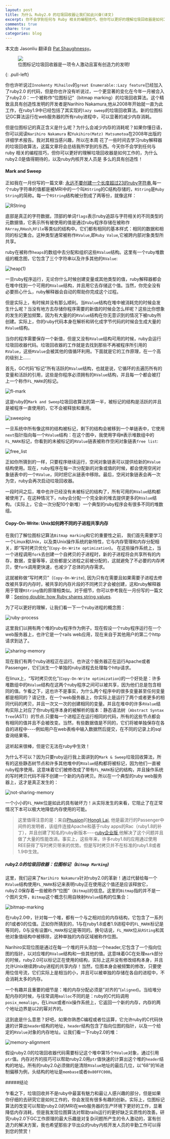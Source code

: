 ```yaml
---
layout: post
title: 为什么 Ruby2.0 的垃圾回收器让我们如此兴奋(译文)
excerpt: 你不会学到任何与 Ruby 相关的编程技巧，但你可以更好的理解垃圾回收器是如何工作的
comments: true
share: true
categories: blog
---
```


本文由 Jasonliu 翻译自 [Pat Shaughnessy](http://patshaughnessy.net/2012/3/23/why-you-should-be-excited-about-garbage-collection-in-ruby-2-0)。

<figure>
    <img src="/images/garbage-collection.jpg">
    <figcaption>位图标记垃圾回收器是一项令人激动且富有创造力的发明!</figcaption>
</figure>
{: .pull-left}

你也许听说过`Innokenty Mihailov`的`great Enumerable::Lazy feature`已经加入了ruby2.0
的代码，但是你也许没有听说过，一个更显著的变化在今年一月被合入了ruby2.0：一个被称作“位图标记”（bitmap marking）的垃圾回收算法。这个精致且具有创造性发明的开发者是Narihiro Nakamura,他从2008年开始就一直为此工作，在ruby1.9中已经包括了其实现的`lazy sweep`的垃圾回收算法。新的位图标记GC算法运行在web服务器的所有ruby进程中，可以显著的减少内存消耗。

但是位图标记的真正含义是什么呢？为什么会减少内存的消耗呢？如果你懂日语，你可以阅读`Narihiro Nakamura`
和`Yukihiro(Matz) Matsumotoa`在2008年出版的详细学术报告。我对其相当感兴趣，所以在本周
花了一些时间去学习ruby解释器的垃圾回收算法，这篇文章将会总结我所学到的东西。今天你不会学到任何与ruby
相关的编程技巧，但你可以更好的理解垃圾回收器是如何工作的，为什么ruby2.0是值得期待的，以及ruby内核开发人员是
多么的具有创造性！



#### Mark and Sweep

正如我在一月份写的一篇文章: [永远不要创建一个长度超过23的ruby字符串](http://patshaughnessy.net/2012/1/4/never-create-ruby-strings-longer-than-23-characters),每一个ruby字符串的值都是被MRI中的一个叫`RString`的C结构存储的，`RString`是`Ruby String`的简称。每一个`RString`结构被分割成了两等份，就像这样：

![RString](/images/rstring.png)

底部是真正的字符数据，顶部的单词`flags`表示ruby追踪与字符相关的不同类型的元数据值，它表示所有被使用的值是通过ruby程序存储在被称作`RArray`,`RHash`,`RFile`等类似的结构中。它们都有相同的基本样式：相同的数据和相同的标记集合。这种类型通常被称作`RValue`,即`Ruby Value`,它被跨内部对象类型所共享。

ruby在被称作`heaps`的数组中去分配和组织这些`RValue`结构。这里有一个ruby堆数组的概念图，它包含了三个字符串以及许多其他的`RValue`:

![heap(1)](/images/heap1.png)

一旦ruby程序运行，无论你什么时候创建变量或其他类型的值，ruby解释器都会在堆中找到一个可用的`RValue`结构，并且用它去存储这个值。当然，你完全没有必要担心什么，ruby解释器会自动的帮助你完成这个过程。

但是实际上，有时候并没有那么顺利。当`RValue`结构在堆中被消耗完的时候会发生什么呢？当没有地方去存储你程序需要的新值的时候会怎么样呢？这些比你想象的发生的更加频繁，因为有大量的的`RValue`结构在你无意识到的情况下被ruby所创建。实际上，你的ruby代码本身在解析和转化成字节代码的时候会生成大量的`RValue`结构。

当你的程序需要保存一个新值，但是又没有`RValue`结构可用的时候，ruby会运行垃圾回收器代码。垃圾回收器的工作就是去找到那些不再被程序所引用的`RValue`，这些`RValue`会被其他的值循环利用。下面就是它的工作原理，在一个高的级别上......

首先，GC代码“标记”所有活跃的`RValue`结构，也就是说，它循环的去遍历所有的变量和活跃的引用，这些是你程序必须拥有的`RValue`结构，并且每一个都会被打上一个称作`FL_MARK`的标记。

![fl-mark](/images/fl-mark.png)

这是ruby的`Mark and Sweep`垃圾回收算法的第一半，被标记的结构是活跃的并且是被程序一直使用的，它不会被释放和重用。

![sweeping](/images/sweeping.jpg)

一旦系统中所有像这样的结构被标记，剩下的结构会被移到一个单链表中，它使用`next`指针指向每一个`RValue`结构：在这个图中，我使用字母`M`表示堆数组中的`FL_MARK`标记，你看到的未被标记的`RValue`链表被称作空闲对象链表`free list`:

![free_list](/images/free-list.png)

正如你所猜到的一样，只要程序继续运行，空闲对象链表可以提供给新的`RValue`结构使用。现在，ruby程序在每一次分配新的对象或值的时候，都会使用空闲对象链表中的一个`RValue`，同时把它从链表中移除。最后，空闲对象链表会再一次为空，ruby会再次启动垃圾回收器。

一段时间之后，堆中也许已经没有未被标记的结构了，所有可用的`RValue`结构都被使用了。在这种情况下，ruby会分配一个完全新的堆去提供更多的`RValue`结构。（实际上，它会一次分配10个新堆）一个典型的ruby程序会有很多不同的堆数组。

#### Copy-On-Write: Unix如何跨不同的子进程共享内存

在我们了解位图标记算法`Bitmap marking`和它的重要性之前， 我们首先需要学习一个Linux和Unix，以及类Unix操作系统的新特性，它与内存管理和内存分配相关，即“写时拷贝优化”(`Copy-On-Write optimization`)。
在这些操作系统上，当一个进程调用`fork`去创建一个自拷贝的子进程时，新的子进程将会共享所有的内存，数据，变量等等，这些都是父进程之前被分配的，这就避免了不必要的内存拷贝，使`fork`调用更快速，也减少了总体的内存需求。

这就被称做“写时拷贝”（`Copy-On-Write`), 因为只有在需要且如果需要子进程去修改被共享的内存时，被共享的内存片段的不同拷贝才会被创建，这和ruby解释器用于管理`RString`值的原理相类似。对于细节，你可以参考我在一月份写的一篇文章：[Seeing double: how Ruby shares string values](http://patshaughnessy.net/2012/1/18/seeing-double-how-ruby-shares-string-values).

为了可以更好的理解，让我们看一下一个ruby进程的概念图：

![ruby-process](/images/ruby-process.png)

这里我们以拥有两个堆的ruby程序作为例子。现在假设一个ruby程序运行在一个web服务器上，也许它是一个rails web应用，现在来自于其他用户的第二个http请求到达了。

![sharing-memory](/images/sharing-memory.png)

现在我们有两个ruby进程正在运行。也许这个服务器正在运行Apache或者Passenger，它们派生一个单独的ruby进程去处理每个http请求。

在linux上，“写时拷贝优化”(`Copy-On-Write optimization`)的一个好处是：许多堆数组中的`RValue`结构在这两个ruby程序之间可以被共享，因为他们总是包含相同的值。乍看之下，这也许不是事实，为什么两个程序中的很多变量甚至任何变量都是相同的？请记住，在一个web服务器上，你实际上是运行了两个或者更多的相同代码的拷贝，并且一次又一次的创建相同的变量。并且在堆中的许多`RValue`结构实际上对应了你ruby程序本身的被解析的版本：静态语法树（`Abstract Syntax Tree`(AST)）的节点.只要每一个进程正在运行相同的代码，所有的这些节点都会有相同的值并且不会被改变。当然，有些数据值是不同的，它们将被单独保存在各自的进程中----例如用户在web表格中输入数据然后提交，在不同的记录上的sql查询结果等。

这听起来很棒，但是它无法在ruby中生效！

为什么不可以？因为只要ruby运行我上面讲到的`Mark & Sweep`垃圾回收算法，所有的这些静态树节点和许多其他堆中的`RValue`结构都将被标记，因为他们一直被ruby程序使用。这意味着它们被修改成了带有`FL_MARK`标记的结构，并且操作系统的写时拷贝代码不得不创建一个新的内存拷贝。所以在一个典型的ruby web服务器上，这才是真正发生的：

![not-sharing-memory](/images/not-sharing-memory.png)

一个小小的`FL_MARK`位是如此的具有破坏力！从实际发生的来看，它阻止了在正常情况下本可以极大地降低内存使用的可能。

> 这里值得注意的是：来自[Phusion](http://blog.phusion.nl/)的[Hongli Lai](http://izumi.plan99.net/blog/), 他是最流行的Passenger中间件的发明者，该组件连接Apache和基于ruby apps的Rac（ruby1.8的补丁），并且创建了知名的ruby新版本----[ruby企业版](http://www.rubyenterpriseedition.com/),他解决了这个问题并且做了大量的性能改进。事实上，这些年来，许多ruby1.8的应用通过使用REE获得了写时拷贝带来的优势。但是写时拷贝并不在标准的ruby1.8或者1.9中生效。

##### ruby2.0的垃圾回收器：位图标记（`Bitmap Marking`)

这里，我们迎来了`Narihiro Nakamura`针对ruby2.0的革新！通过代替给每一个`RValue`结构使用`FL_MARK`标记来表明ruby正在使用这个值还是应该释放它，ruby2.0保存着一些被称作“位图”（`Bitmap`)的信息。这里的`Bitmap`指的并不是一个图片文件，`Bitmap`这个概念引用自映射`RValue`结构的位集合：

![bitmap-marking](/images/bitmap-marking.png)

在ruby2.0中，针对每一个堆，都有一个与之相对应的内存结构，它包含了一系列的1或者0的位值。正如你所猜到的，1与在ruby1.8或者1.9进程中的`FL_MARK`标记是等同的，0与没有设置`FL_MARK`标记是等同的。换句话说，`FL_MARK`位从`RSting`和其他对象值结构中被移除，这种单独的内存区域被称作位图。

Narihiro实现位图是通过在每一个堆的开头添加一个header,它包含了一个指向位图的指针，以对应堆的`RValue`结构和一些其他的值。这意味着GC在处理`mark`部分的时候，ruby2.0可以标记正在使用的结构，实际上这并没有修改结构本身，并且允许Unix继续跨ruby进程的共享内存！当然，位图本身会被频繁的修改，只要使用位信号流，它们实际上是相当的小，并且可以被单独的存储在各自的进程中，不会消耗太多的内存。

一个有趣并且重要的细节是：堆的内存分配必须是”对齐的“(`aligned`)。当给堆分配内存的时候，与往常调用`malloc`不同的是：ruby的C代码调用`posix_memalign`，在Linux或者nix操作系统上，它返回一个新的内存，内存的两个地址边界是以2的幂对齐的。

这到底是什么意思？好吧，如果你熟悉C编程或者位运算，它允许ruby的C代码快速的计算出`header`结构的地址，`header`结构包含了指向位图的指针，以及一个给定的`RValue`对象的内存地址。让我们看一下ruby2.0的堆：

![memory-alignment](/images/memory-alignment.png)

假设ruby2.0的垃圾回收器代码需要标记这个堆中第15个`RValue`对象，通过引用`ptr`值。内存对齐的技巧可以帮助ruby2.0用`ptr`值快速的计算出这个堆的`header`结构的地址。所有的ruby2.0必须做的是清除`RValue`地址的最后几位，以“68”的16进制偏移为例，头结构的地址是`membase`或者`0x80FFC000`。

#####结论

乍看之下，垃圾回收并不是ruby中最富有魅力和最让人感兴趣的部分，但是如果你仔细的去研究它是如何工作的，你会发现有很多有趣的创新。实际上，位图标记算法的改变可以帮助ruby2.0的MRI在web服务器的生产环境下更好的工作，显著降低内存消耗，但是我发现位图算法对帮助rails运行的更好缺乏实质性的改善。研究ruby2.0下GC工作原理的最大乐趣是对复杂问题所产生的令人激动的，富有创造力的解决方案，我也希望那些才华出众的ruby内核开发人员的辛勤工作可以得到您的赞赏！
